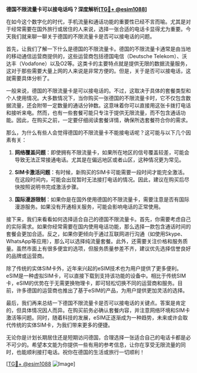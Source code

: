 **德国不限流量卡可以接电话吗？深度解析[[TG💪+ @esim1088](https://t.me/s/esim1088)]**

在如今这个数字化的时代，手机流量和通话功能的重要性已经不言而喻。尤其是对于经常需要在国外旅行或居住的人来说，选择一张合适的电话卡显得尤为重要。今天我们就来聊一聊关于德国的不限流量卡是否可以接电话的问题。

首先，让我们了解一下什么是德国的不限流量卡。德国的不限流量卡通常是由当地的移动通信运营商提供的，这些运营商包括德国电信（Deutsche Telekom）、沃达丰（Vodafone）以及O2等。这类卡的主要特点就是提供无限的数据流量服务，这对于那些需要大量上网的人来说是非常方便的。但是，关于是否可以接电话，这就需要具体分析了。

一般来说，德国的不限流量卡是可以接电话的。不过，这取决于具体的套餐类型和个人使用情况。大多数情况下，当你购买一张德国的不限流量卡时，它不仅包含数据流量，还会附带一定数量的通话分钟数。这意味着你可以直接用这张卡拨打电话和接听来电。然而，也有一些套餐可能只专注于提供无限流量，而不包含通话功能。因此，在购买之前，一定要仔细阅读套餐详情，确保所选套餐符合你的需求。

那么，为什么有些人会觉得德国的不限流量卡不能接电话呢？这可能与以下几个因素有关：

1. **网络覆盖问题**：即使拥有不限流量卡，如果所在地区的信号覆盖较差，可能会导致无法正常接通电话。尤其是在偏远地区或者山区，这种情况更为常见。
   
2. **SIM卡激活问题**：有时候，新购买的SIM卡可能需要一段时间才能完全激活。在这段时间内，可能会出现暂时无法接打电话的情况。因此，建议在购买后尽快按照说明书完成激活步骤。

3. **国际漫游限制**：如果你是在国外使用德国的不限流量卡，需要注意是否有国际漫游服务。如果没有开通相关服务，可能会影响电话的正常使用。

接下来，我们来看看如何选择适合自己的德国不限流量卡。首先，你需要考虑自己的实际需求。如果你经常需要在国内使用电话功能，那么选择一款包含通话时间的套餐会更加合适。反之，如果你更倾向于通过互联网进行沟通（如使用Skype、WhatsApp等应用），那么可以选择纯流量套餐。此外，还需要关注价格和服务质量。虽然市面上有很多便宜的选项，但服务质量参差不齐，建议优先选择信誉良好的品牌或运营商。

除了传统的实体SIM卡外，近年来兴起的eSIM技术也为用户提供了更多便利。eSIM是一种虚拟SIM卡，可以直接下载到支持该功能的设备中。相比于传统SIM卡，eSIM的优势在于无需更换物理卡，即可轻松切换不同的运营商和服务。目前，许多德国的运营商也推出了基于eSIM的产品，为用户提供更加灵活的选择。

最后，我们再来总结一下德国不限流量卡是否可以接电话的关键点。答案是肯定的，但具体情况因人而异。在购买前务必确认套餐内容，并注意网络环境和SIM卡激活等问题。同时，随着科技的发展，eSIM正逐渐成为一种趋势，未来或许会取代传统的实体SIM卡，为我们带来更多的便捷。

无论你是计划长期居住还是短期访问德国，合理选择一张适合自己的电话卡都是必不可少的。希望本文能为你提供一些有用的参考信息，让你在享受无限流量的同时，也能顺利接打电话。祝你在德国的生活或旅行一切顺利！

[[TG💪+ @esim1088](https://t.me/s/esim1088) ![Image](https://i.postimg.cc/4NQfJmqS/Snipaste-2025-05-13-00-14-12.png)]